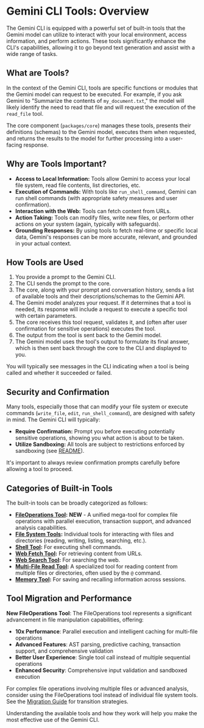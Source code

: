 # Gemini CLI Tools: Overview

The Gemini CLI is equipped with a powerful set of built-in tools that the Gemini model can utilize to interact with your local environment, access information, and perform actions. These tools significantly enhance the CLI's capabilities, allowing it to go beyond text generation and assist with a wide range of tasks.

## What are Tools?

In the context of the Gemini CLI, tools are specific functions or modules that the Gemini model can request to be executed. For example, if you ask Gemini to "Summarize the contents of `my_document.txt`," the model will likely identify the need to read that file and will request the execution of the `read_file` tool.

The core component (`packages/core`) manages these tools, presents their definitions (schemas) to the Gemini model, executes them when requested, and returns the results to the model for further processing into a user-facing response.

## Why are Tools Important?

- **Access to Local Information:** Tools allow Gemini to access your local file system, read file contents, list directories, etc.
- **Execution of Commands:** With tools like `run_shell_command`, Gemini can run shell commands (with appropriate safety measures and user confirmation).
- **Interaction with the Web:** Tools can fetch content from URLs.
- **Action Taking:** Tools can modify files, write new files, or perform other actions on your system (again, typically with safeguards).
- **Grounding Responses:** By using tools to fetch real-time or specific local data, Gemini's responses can be more accurate, relevant, and grounded in your actual context.

## How Tools are Used

1.  You provide a prompt to the Gemini CLI.
2.  The CLI sends the prompt to the core.
3.  The core, along with your prompt and conversation history, sends a list of available tools and their descriptions/schemas to the Gemini API.
4.  The Gemini model analyzes your request. If it determines that a tool is needed, its response will include a request to execute a specific tool with certain parameters.
5.  The core receives this tool request, validates it, and (often after user confirmation for sensitive operations) executes the tool.
6.  The output from the tool is sent back to the Gemini model.
7.  The Gemini model uses the tool's output to formulate its final answer, which is then sent back through the core to the CLI and displayed to you.

You will typically see messages in the CLI indicating when a tool is being called and whether it succeeded or failed.

## Security and Confirmation

Many tools, especially those that can modify your file system or execute commands (`write_file`, `edit`, `run_shell_command`), are designed with safety in mind. The Gemini CLI will typically:

- **Require Confirmation:** Prompt you before executing potentially sensitive operations, showing you what action is about to be taken.
- **Utilize Sandboxing:** All tools are subject to restrictions enforced by sandboxing (see [README](../../README.md#sandboxing)).

It's important to always review confirmation prompts carefully before allowing a tool to proceed.

## Categories of Built-in Tools

The built-in tools can be broadly categorized as follows:

- **[FileOperations Tool](./file-operations.md):** **NEW** - A unified mega-tool for complex file operations with parallel execution, transaction support, and advanced analysis capabilities.
- **[File System Tools](./file-system.md):** Individual tools for interacting with files and directories (reading, writing, listing, searching, etc.).
- **[Shell Tool](./shell.md):** For executing shell commands.
- **[Web Fetch Tool](./web-fetch.md):** For retrieving content from URLs.
- **[Web Search Tool](./web-search.md):** For searching the web.
- **[Multi-File Read Tool](./multi-file.md):** A specialized tool for reading content from multiple files or directories, often used by the `@` command.
- **[Memory Tool](./memory.md):** For saving and recalling information across sessions.

## Tool Migration and Performance

**New FileOperations Tool**: The FileOperations tool represents a significant advancement in file manipulation capabilities, offering:

- **10x Performance**: Parallel execution and intelligent caching for multi-file operations
- **Advanced Features**: AST parsing, predictive caching, transaction support, and comprehensive validation
- **Better User Experience**: Single tool call instead of multiple sequential operations
- **Enhanced Security**: Comprehensive input validation and sandboxed execution

For complex file operations involving multiple files or advanced analysis, consider using the FileOperations tool instead of individual file system tools. See the [Migration Guide](../fileoperations-migration-guide.md) for transition strategies.

Understanding the available tools and how they work will help you make the most effective use of the Gemini CLI.
